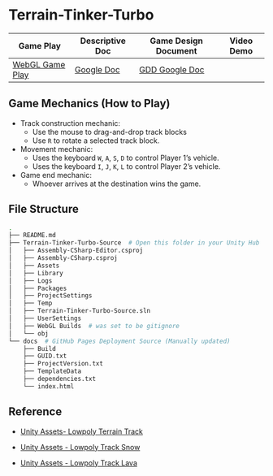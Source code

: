 # Terrain-Tinker-Turbo

| Game Play                                                       | Descriptive Doc                                                                                    | Game Design Document                                                                                   | Video Demo           |
|-----------------------------------------------------------------|----------------------------------------------------------------------------------------------------|--------------------------------------------------------------------------------------------------------|----------------------|
| [WebGL Game Play](https://www.brando.dev/Terrain-Tinker-Turbo/) | [Google Doc](https://docs.google.com/document/d/1Vv43XOBFkLTBURJkr4-mtASEsxzbv6IdImxQkb_WFcw/edit) | [GDD Google Doc](https://docs.google.com/document/d/1muZIKU-rg9XkjcEP2YsbQW13vPxFwVih8k33z1c64DY/edit) |                      |

## Game Mechanics (How to Play)

- Track construction mechanic:
  - Use the mouse to drag-and-drop track blocks
  - Use `R` to rotate a selected track block.
- Movement mechanic:
  - Uses the keyboard `W`, `A`, `S`, `D` to control Player 1’s vehicle.
  - Uses the keyboard `I`, `J`, `K`, `L` to control Player 2’s vehicle.
- Game end mechanic:
  - Whoever arrives at the destination wins the game.

## File Structure
```bash
.
├── README.md
├── Terrain-Tinker-Turbo-Source  # Open this folder in your Unity Hub
│   ├── Assembly-CSharp-Editor.csproj
│   ├── Assembly-CSharp.csproj
│   ├── Assets
│   ├── Library
│   ├── Logs
│   ├── Packages
│   ├── ProjectSettings
│   ├── Temp
│   ├── Terrain-Tinker-Turbo-Source.sln
│   ├── UserSettings
│   ├── WebGL Builds  # was set to be gitignore
│   └── obj
└── docs  # GitHub Pages Deployment Source (Manually updated)
    ├── Build
    ├── GUID.txt
    ├── ProjectVersion.txt
    ├── TemplateData
    ├── dependencies.txt
    └── index.html
```

## Reference
- [Unity Assets- Lowpoly Terrain Track](https://assetstore.unity.com/packages/3d/environments/roadways/lowpoly-terrain-track-165394)

- [Unity Assets - Lowpoly Track Snow](https://assetstore.unity.com/packages/3d/environments/roadways/lowpoly-track-snow-178503)

- [Unity Assets - Lowpoly Track Lava](https://assetstore.unity.com/packages/3d/environments/roadways/lowpoly-track-lava-177759)
